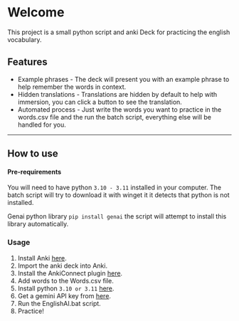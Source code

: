 # Welcome
This project is a small python script and anki Deck for practicing the english vocabulary.

## Features

 - Example phrases - The deck will present you with an example phrase to help remember the words in context.
 - Hidden translations - Translations are hidden by default to help with immersion, you can click a button to see the translation.
 - Automated process - Just write the words you want to practice in the words.csv file and the run the batch script, everything else will be handled for you.

---
## How to use

#### Pre-requirements
You will need to have python `3.10 - 3.11` installed in your computer. The batch script will try to download it with winget it it detects that python is not installed.

Genai python library `pip install genai` the script will attempt to install this library automatically.

### Usage

1. Install Anki [here](https://apps.ankiweb.net/).
2. Import the anki deck into Anki.
3. Install the AnkiConnect plugin [here](https://ankiweb.net/shared/info/2055492159).
4. Add words to the Words.csv file.
5. Install python `3.10 or 3.11` [here](https://www.python.org/downloads/).
6. Get a gemini API key from [here](https://aistudio.google.com/apikey).   
3. Run the EnglishAI.bat script.
4. Practice!
